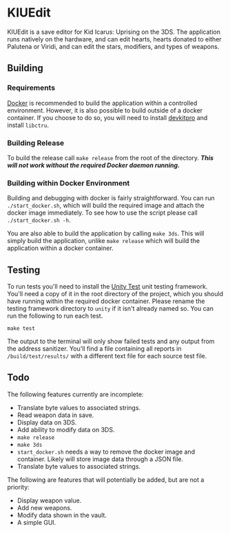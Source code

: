 # KIUEdit
KIUEdit is a save editor for Kid Icarus: Uprising on the 3DS. The application runs natively on the hardware, and can edit hearts, hearts donated to either Palutena or Viridi, and can edit the stars, modifiers, and types of weapons.

## Building
### Requirements
[Docker](https://www.docker.com/) is recommended to build the application within a controlled environment. However, it is also possible to build outside of a docker container. If you choose to do so, you will need to install [devkitpro](https://devkitpro.org/wiki/Getting_Started) and install `libctru`.

### Building Release
To build the release call `make release` from the root of the directory. ***This will not work without the required Docker daemon running.***

### Building within Docker Environment
Building and debugging with docker is fairly straightforward. You can run `./start_docker.sh`, which will build the required image and attach the docker image immediately. To see how to use the script please call `./start_docker.sh -h`.

You are also able to build the application by calling `make 3ds`. This will simply build the application, unlike `make release` which will build the application within a docker container.

## Testing
To run tests you'll need to install the  [Unity Test](https://github.com/ThrowTheSwitch/Unity) unit testing framework. You'll need a copy of it in the root directory of the project, which you should have running within the required docker container. Please rename the testing framework directory to `unity` if it isn't already named so. You can run the following to run each test.
```
make test
```
The output to the terminal will only show failed tests and any output from the address sanitizer. You'll find a file containing all reports in `/build/test/results/` with a different text file for each source test file.

## Todo
The following features currently are incomplete:
- Translate byte values to associated strings.
- Read weapon data in save.
- Display data on 3DS.
- Add ability to modify data on 3DS.
- `make release`
- `make 3ds`
- `start_docker.sh` needs a way to remove the docker image and container. Likely will store image data through a JSON file.
- Translate byte values to associated strings.

The following are features that will potentially be added, but are not a priority:
- Display weapon value.
- Add new weapons.
- Modify data shown in the vault.
- A simple GUI.

